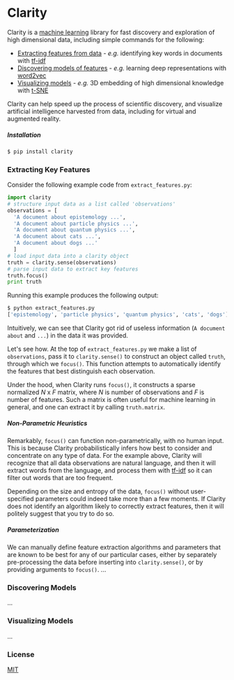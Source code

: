 # Clarity
Clarity is a [machine learning](https://en.wikipedia.org/wiki/Machine_learning) library for fast discovery and exploration of high dimensional data, including simple commands for the following:
  - [Extracting features from data](#extracting-key-features) - *e.g.* identifying key words in documents with [tf-idf](https://en.wikipedia.org/wiki/Tf%E2%80%93idf)
  - [Discovering models of features](#discovering-models) - *e.g.* learning deep representations with [word2vec](http://code.google.com/p/word2vec/)
  - [Visualizing models](#visualizing-models) - *e.g.* 3D embedding of high dimensional knowledge with [t-SNE](http://lvdmaaten.github.io/tsne/)

Clarity can help speed up the process of scientific discovery, and visualize artificial intelligence harvested from data, including for virtual and augmented reality.

##### Installation
```sh
$ pip install clarity
```
### Extracting Key Features
Consider the following example code from ```extract_features.py```:
```python
import clarity
# structure input data as a list called 'observations'
observations = [
  'A document about epistemology ...', 
  'A document about particle physics ...', 
  'A document about quantum physics ...', 
  'A document about cats ...', 
  'A document about dogs ...'
  ]
# load input data into a clarity object
truth = clarity.sense(observations)
# parse input data to extract key features
truth.focus()
print truth
```
Running this example produces the following output:
```sh
$ python extract_features.py
['epistemology', 'particle physics', 'quantum physics', 'cats', 'dogs']
```
Intuitively, we can see that Clarity got rid of useless information (```A document about``` and ```...```) in the data it was provided.

Let's see how.  At the top of ```extract_features.py``` we make a list of ```observations```, pass it to ```clarity.sense()``` to construct an object called ```truth```, through which we ```focus()```.  This function attempts to automatically identify the features that best distinguish each observation.

Under the hood, when Clarity runs ```focus()```, it constructs a sparse normalized *N* x *F* matrix, where *N* is number of observations and *F* is number of features.  Such a matrix is often useful for machine learning in general, and one can extract it by calling ```truth.matrix```.

##### Non-Parametric Heuristics
Remarkably, ```focus()``` can function non-parametrically, with no human input.  This is because Clarity probabilistically infers how best to consider and concentrate on any type of data.  For the example above, Clarity will recognize that all data observations are natural language, and then it will extract words from the language, and process them with [tf-idf](https://en.wikipedia.org/wiki/Tf%E2%80%93idf) so it can filter out words that are too frequent.

Depending on the size and entropy of the data, ```focus()``` without user-specified parameters could indeed take more than a few moments.  If Clarity does not identify an algorithm likely to correctly extract features, then it will politely suggest that you try to do so.

##### Parameterization
We can manually define feature extraction algorithms and parameters that are known to be best for any of our particular cases, either by separately pre-processing the data before inserting into ```clarity.sense()```, or by providing arguments to ```focus()```.  ...

### Discovering Models
...

### Visualizing Models
...

### License
[MIT](http://opensource.org/licenses/MIT)
